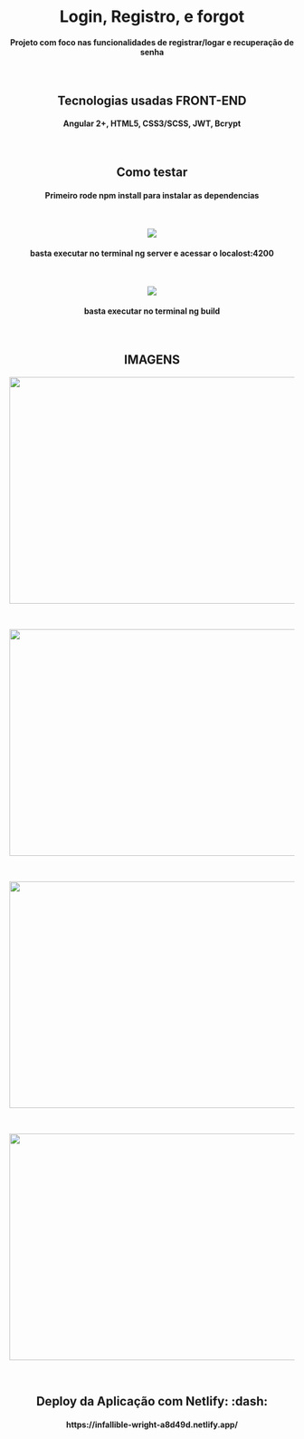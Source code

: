 <h1 align="center"> Login, Registro, e forgot </h1>
<h4 align="center"> Projeto com foco nas funcionalidades de registrar/logar e recuperação de senha </h4><br />

<h2 align="center"> Tecnologias usadas <span>FRONT-END</span> </h2>
<h4 align="center"> Angular 2+, HTML5, CSS3/SCSS, JWT, Bcrypt </h4><br />

<h2 align="center"> Como testar </h2>
<h4 align="center">Primeiro rode npm install para instalar as dependencias</h4><br />
<p align="center">
<img src="https://img.shields.io/static/v1?label=angular&message=SERVE&color=red&style=for-the-badge&logo=ANGULAR"/>
</p>
<h4 align="center"> basta executar no terminal ng server e acessar o localost:4200 </h4><br />

<p align="center">
<img src="https://img.shields.io/static/v1?label=angular&message=BUILD&color=red&style=for-the-badge&logo=ANGULAR"/>
</p>
<h4 align="center"> basta executar no terminal ng build </h4><br />

<h2 align="center"><span>IMAGENS</span> </h2>
<p align="center"> 
<img width="600" height="400" src="https://i.ibb.co/Vxn5yG3/asdas.png"/>
</p><br />

<p align="center"> 
<img width="600" height="400" src="https://i.ibb.co/rwQLYTP/asdass.png"/>
</p><br />

<p align="center"> 
<img width="600" height="400" src="https://i.ibb.co/ScN45nv/asdasa.png"/>
</p><br />

<p align="center"> 
<img width="600" height="400" src="https://i.ibb.co/vJSTTcx/Captura-de-tela-de-2020-08-05-20-41-56.png"/>
</p><br />

<h2 align="center"> Deploy da Aplicação com Netlify: :dash: </h2>
<h4 align="center"> https://infallible-wright-a8d49d.netlify.app/ </h4>
